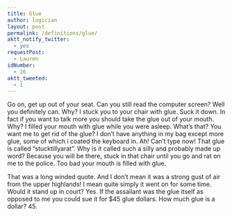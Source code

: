 ```yaml
---
title: Glue
author: logician
layout: post
permalink: /definitions/glue/
aktt_notify_twitter:
  - yes
requestPost:
  - Lauren
idNumber:
  - 26
aktt_tweeted:
  - 1
---
```

Go on, get up out of your seat. Can you still read the computer screen? <!--more-->Well you definitely can. Why? I stuck you to your chair with glue. Suck it down. In fact if you want to talk more you should take the glue out of your mouth. Why? I filled your mouth with glue while you were asleep. What&#8217;s that? You want me to get rid of the glue? I don&#8217;t have anything in my bag except more glue, some of which i coated the keyboard in. Ah! Can&#8217;t type now! That glue is called &#8220;stucktillyarat&#8221;. Why is it called such a silly and probably made up word? Because you will be there, stuck in that chair until you go and rat on me to the police. Too bad your mouth is filled with glue. 

That was a long winded quote. And I don&#8217;t mean it was a strong gust of air from the upper highlands! I mean quite simply it went on for some time. Would it stand up in court? Yes. If the assailant was the glue itself as opposed to me you could sue it for $45 glue dollars. How much glue is a dollar? 45.